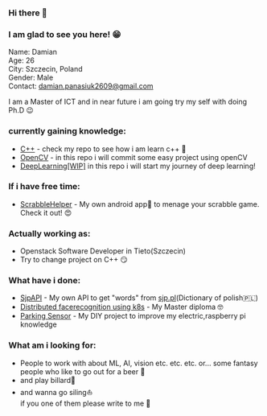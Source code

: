 ### Hi there 👋
### I am glad to see you here! :grin:

Name: Damian</br>
Age: 26</br>
City: Szczecin, Poland</br>
Gender: Male</br>
Contact: damian.panasiuk2609@gmail.com</br>

I am a Master of ICT and in near future i am going try my self with doing Ph.D :wink: 

### currently gaining knowledge:
 - [C++](https://github.com/GHRik/CXX-exercises) - check my repo to see how i am learn c++ :star_struck:
 - [OpenCV](https://github.com/GHRik/openCV-exercises) - in this repo i will commit some easy project using openCV
 - [DeepLearning[WIP]](https://github.com/GHRik/Deeplearning-exercise) in this repo i will start my journey of deep learning!
 
### If i have free time:
- [ScrabbleHelper](https://github.com/GHRik/PomocnaLiterka) - My own android app:iphone: to menage your scrabble game. Check it out! :heart_eyes:

### Actually working as:
- Openstack Software Developer in Tieto(Szczecin)
- Try to change project on C++ :smirk:

### What have i done:
- [SjpAPI](https://github.com/GHRik/SjpAPI) - My own API to get "words" from [sjp.pl](www.sjp.pl)(Dictionary of polish:poland:)
- [Distributed facerecognition using k8s](https://github.com/GHRik/Distributed-k8s-face-recognition) - My Master diploma :nerd_face:
- [Parking Sensor](https://github.com/GHRik/Parking-Sensor-DIY) - My DIY project to improve my electric,raspberry pi knowledge

### What am i looking for:
- People to work with about ML, AI, vision etc. etc. etc. or... some fantasy people who like to go out for a beer :beers:
- and play billard:8ball:
- and wanna go siling:sailboat:</br>
if you one of them please write to me :partying_face:
